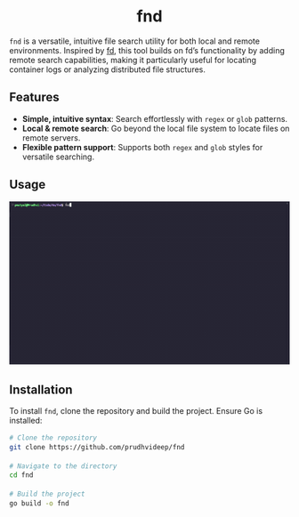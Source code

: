 <div align="center">

# fnd

</div>

`fnd` is a versatile, intuitive file search utility for both local and remote environments. Inspired by [fd](https://github.com/sharkdp/fd), this tool builds on fd’s functionality by adding remote search capabilities, making it particularly useful for locating container logs or analyzing distributed file structures.

## Features

- **Simple, intuitive syntax**: Search effortlessly with `regex` or `glob` patterns.
- **Local & remote search**: Go beyond the local file system to locate files on remote servers.
- **Flexible pattern support**: Supports both `regex` and `glob` styles for versatile searching.

## Usage

<div align="center">
  <img src="./doc/output.gif" width="1000" height="auto" alt="Demo GIF">
</div>



## Installation

To install `fnd`, clone the repository and build the project. Ensure Go is installed:

```bash
# Clone the repository
git clone https://github.com/prudhvideep/fnd

# Navigate to the directory
cd fnd

# Build the project
go build -o fnd
